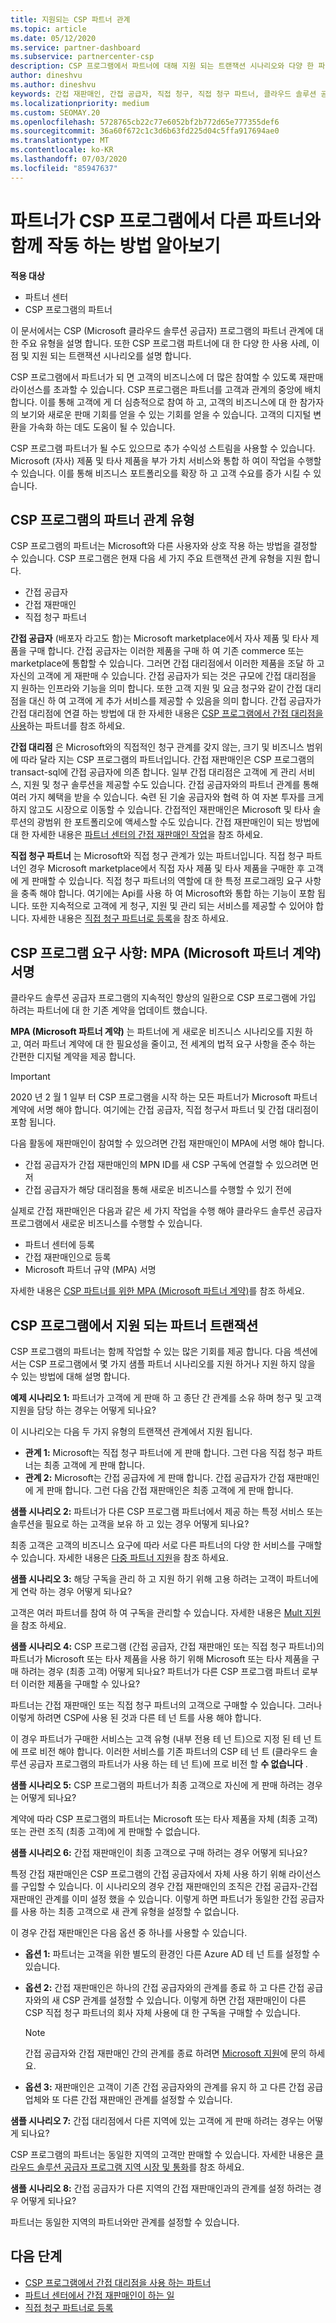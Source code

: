```yaml
---
title: 지원되는 CSP 파트너 관계
ms.topic: article
ms.date: 05/12/2020
ms.service: partner-dashboard
ms.subservice: partnercenter-csp
description: CSP 프로그램에서 파트너에 대해 지원 되는 트랜잭션 시나리오와 다양 한 파트너 관계에 대해 알아봅니다.
author: dineshvu
ms.author: dineshvu
keywords: 간접 재판매인, 간접 공급자, 직접 청구, 직접 청구 파트너, 클라우드 솔루션 공급자 프로그램, CSP 프로그램, CSP 파트너, CSP 트랜잭션
ms.localizationpriority: medium
ms.custom: SEOMAY.20
ms.openlocfilehash: 5728765cb22c77e6052bf2b772d65e777355def6
ms.sourcegitcommit: 36a60f672c1c3d6b63fd225d04c5ffa917694ae0
ms.translationtype: MT
ms.contentlocale: ko-KR
ms.lasthandoff: 07/03/2020
ms.locfileid: "85947637"
---
```

# <a name="learn-how-partners-can-work-with-other-partners-in-the-csp-program"></a>파트너가 CSP 프로그램에서 다른 파트너와 함께 작동 하는 방법 알아보기

**적용 대상**

- 파트너 센터
- CSP 프로그램의 파트너

이 문서에서는 CSP (Microsoft 클라우드 솔루션 공급자) 프로그램의 파트너 관계에 대 한 주요 유형을 설명 합니다. 또한 CSP 프로그램 파트너에 대 한 다양 한 사용 사례, 이점 및 지원 되는 트랜잭션 시나리오를 설명 합니다.

CSP 프로그램에서 파트너가 되 면 고객의 비즈니스에 더 많은 참여할 수 있도록 재판매 라이선스를 초과할 수 있습니다. CSP 프로그램은 파트너를 고객과 관계의 중앙에 배치 합니다. 이를 통해 고객에 게 더 심층적으로 참여 하 고, 고객의 비즈니스에 대 한 참가자의 보기와 새로운 판매 기회를 얻을 수 있는 기회를 얻을 수 있습니다. 고객의 디지털 변환을 가속화 하는 데도 도움이 될 수 있습니다.

CSP 프로그램 파트너가 될 수도 있으므로 추가 수익성 스트림을 사용할 수 있습니다. Microsoft (자사) 제품 및 타사 제품을 부가 가치 서비스와 통합 하 여이 작업을 수행할 수 있습니다. 이를 통해 비즈니스 포트폴리오를 확장 하 고 고객 수요를 증가 시킬 수 있습니다.

## <a name="types-of-partner-relationships-in-the-csp-program"></a>CSP 프로그램의 파트너 관계 유형

CSP 프로그램의 파트너는 Microsoft와 다른 사용자와 상호 작용 하는 방법을 결정할 수 있습니다. CSP 프로그램은 현재 다음 세 가지 주요 트랜잭션 관계 유형을 지원 합니다.

- 간접 공급자
- 간접 재판매인
- 직접 청구 파트너

**간접 공급자** (배포자 라고도 함)는 Microsoft marketplace에서 자사 제품 및 타사 제품을 구매 합니다. 간접 공급자는 이러한 제품을 구매 하 여 기존 commerce 또는 marketplace에 통합할 수 있습니다. 그러면 간접 대리점에서 이러한 제품을 조달 하 고 자신의 고객에 게 재판매 수 있습니다. 간접 공급자가 되는 것은 규모에 간접 대리점을 지 원하는 인프라와 기능을 의미 합니다. 또한 고객 지원 및 요금 청구와 같이 간접 대리점을 대신 하 여 고객에 게 추가 서비스를 제공할 수 있음을 의미 합니다. 간접 공급자가 간접 대리점에 연결 하는 방법에 대 한 자세한 내용은 [CSP 프로그램에서 간접 대리점을 사용](indirect-provider-tasks-in-partner-center.md)하는 파트너를 참조 하세요.

**간접 대리점** 은 Microsoft와의 직접적인 청구 관계를 갖지 않는, 크기 및 비즈니스 범위에 따라 달라 지는 CSP 프로그램의 파트너입니다. 간접 재판매인은 CSP 프로그램의 transact-sql에 간접 공급자에 의존 합니다. 일부 간접 대리점은 고객에 게 관리 서비스, 지원 및 청구 솔루션을 제공할 수도 있습니다. 간접 공급자와의 파트너 관계를 통해 여러 가지 혜택을 받을 수 있습니다. 숙련 된 기술 공급자와 협력 하 여 자본 투자를 크게 하지 않고도 시장으로 이동할 수 있습니다. 간접적인 재판매인은 Microsoft 및 타사 솔루션의 광범위 한 포트폴리오에 액세스할 수도 있습니다. 간접 재판매인이 되는 방법에 대 한 자세한 내용은 [파트너 센터의 간접 재판매인 작업](indirect-reseller-tasks-in-partner-center.md)을 참조 하세요.

**직접 청구 파트너** 는 Microsoft와 직접 청구 관계가 있는 파트너입니다. 직접 청구 파트너인 경우 Microsoft marketplace에서 직접 자사 제품 및 타사 제품을 구매한 후 고객에 게 판매할 수 있습니다. 직접 청구 파트너의 역할에 대 한 특정 프로그래밍 요구 사항을 충족 해야 합니다. 여기에는 Api를 사용 하 여 Microsoft와 통합 하는 기능이 포함 됩니다. 또한 지속적으로 고객에 게 청구, 지원 및 관리 되는 서비스를 제공할 수 있어야 합니다. 자세한 내용은 [직접 청구 파트너로 등록](enrolling-in-the-csp-program.md#enroll-as-a-direct-bill-partner)을 참조 하세요.

## <a name="csp-program-requirements-signing-the-microsoft-partner-agreement-mpa"></a>CSP 프로그램 요구 사항: MPA (Microsoft 파트너 계약) 서명

클라우드 솔루션 공급자 프로그램의 지속적인 향상의 일환으로 CSP 프로그램에 가입 하려는 파트너에 대 한 기존 계약을 업데이트 했습니다.

**MPA (Microsoft 파트너 계약)** 는 파트너에 게 새로운 비즈니스 시나리오를 지원 하 고, 여러 파트너 계약에 대 한 필요성을 줄이고, 전 세계의 법적 요구 사항을 준수 하는 간편한 디지털 계약을 제공 합니다.

>[!IMPORTANT]
> 2020 년 2 월 1 일부 터 CSP 프로그램을 시작 하는 모든 파트너가 Microsoft 파트너 계약에 서명 해야 합니다. 여기에는 간접 공급자, 직접 청구서 파트너 및 간접 대리점이 포함 됩니다.

다음 활동에 재판매인이 참여할 수 있으려면 간접 재판매인이 MPA에 서명 해야 합니다.

- 간접 공급자가 간접 재판매인의 MPN ID를 새 CSP 구독에 연결할 수 있으려면 먼저
- 간접 공급자가 해당 대리점을 통해 새로운 비즈니스를 수행할 수 있기 전에

실제로 간접 재판매인은 다음과 같은 세 가지 작업을 수행 해야 클라우드 솔루션 공급자 프로그램에서 새로운 비즈니스를 수행할 수 있습니다.

- 파트너 센터에 등록
- 간접 재판매인으로 등록
- Microsoft 파트너 규약 (MPA) 서명

자세한 내용은 [CSP 파트너를 위한 MPA (Microsoft 파트너 계약)](microsoft-partner-agreement.md)를 참조 하세요.

## <a name="supported-partner-transactions-in-the-csp-program"></a>CSP 프로그램에서 지원 되는 파트너 트랜잭션

CSP 프로그램의 파트너는 함께 작업할 수 있는 많은 기회를 제공 합니다. 다음 섹션에서는 CSP 프로그램에서 몇 가지 샘플 파트너 시나리오를 지원 하거나 지원 하지 않을 수 있는 방법에 대해 설명 합니다.

**예제 시나리오 1:** 파트너가 고객에 게 판매 하 고 종단 간 관계를 소유 하며 청구 및 고객 지원을 담당 하는 경우는 어떻게 되나요?

이 시나리오는 다음 두 가지 유형의 트랜잭션 관계에서 지원 됩니다.

- **관계 1:** Microsoft는 직접 청구 파트너에 게 판매 합니다. 그런 다음 직접 청구 파트너는 최종 고객에 게 판매 합니다.<br>
- **관계 2:** Microsoft는 간접 공급자에 게 판매 합니다. 간접 공급자가 간접 재판매인에 게 판매 합니다. 그런 다음 간접 재판매인은 최종 고객에 게 판매 합니다.</br>

**샘플 시나리오 2:** 파트너가 다른 CSP 프로그램 파트너에서 제공 하는 특정 서비스 또는 솔루션을 필요로 하는 고객을 보유 하 고 있는 경우 어떻게 되나요?

최종 고객은 고객의 비즈니스 요구에 따라 서로 다른 파트너의 다양 한 서비스를 구매할 수 있습니다. 자세한 내용은 [다중 파트너 지원](multipartner.md)을 참조 하세요.

**샘플 시나리오 3:** 해당 구독을 관리 하 고 지원 하기 위해 고용 하려는 고객이 파트너에 게 연락 하는 경우 어떻게 되나요?

고객은 여러 파트너를 참여 하 여 구독을 관리할 수 있습니다. 자세한 내용은 [Mult 지원](multichannel.md)을 참조 하세요.

**샘플 시나리오 4:** CSP 프로그램 (간접 공급자, 간접 재판매인 또는 직접 청구 파트너)의 파트너가 Microsoft 또는 타사 제품을 사용 하기 위해 Microsoft 또는 타사 제품을 구매 하려는 경우 (최종 고객) 어떻게 되나요? 파트너가 다른 CSP 프로그램 파트너 로부터 이러한 제품을 구매할 수 있나요?

파트너는 간접 재판매인 또는 직접 청구 파트너의 고객으로 구매할 수 있습니다. 그러나 이렇게 하려면 CSP에 사용 된 것과 다른 테 넌 트를 사용 해야 합니다.

이 경우 파트너가 구매한 서비스는 고객 유형 (내부 전용 테 넌 트)으로 지정 된 테 넌 트에 프로 비전 해야 합니다. 이러한 서비스를 기존 파트너의 CSP 테 넌 트 (클라우드 솔루션 공급자 프로그램의 파트너가 사용 하는 테 넌 트)에 프로 비전 할 **수 없습니다** .</br>

**샘플 시나리오 5:** CSP 프로그램의 파트너가 최종 고객으로 자신에 게 판매 하려는 경우는 어떻게 되나요?

계약에 따라 CSP 프로그램의 파트너는 Microsoft 또는 타사 제품을 자체 (최종 고객) 또는 관련 조직 (최종 고객)에 게 판매할 수 없습니다.

**샘플 시나리오 6:** 간접 재판매인이 최종 고객으로 구매 하려는 경우 어떻게 되나요?

특정 간접 재판매인은 CSP 프로그램의 간접 공급자에서 자체 사용 하기 위해 라이선스를 구입할 수 있습니다. 이 시나리오의 경우 간접 재판매인의 조직은 간접 공급자-간접 재판매인 관계를 이미 설정 했을 수 있습니다. 이렇게 하면 파트너가 동일한 간접 공급자를 사용 하는 최종 고객으로 새 관계 유형을 설정할 수 없습니다.

이 경우 간접 재판매인은 다음 옵션 중 하나를 사용할 수 있습니다.

- **옵션 1:** 파트너는 고객을 위한 별도의 환경인 다른 Azure AD 테 넌 트를 설정할 수 있습니다.

- **옵션 2:** 간접 재판매인은 하나의 간접 공급자와의 관계를 종료 하 고 다른 간접 공급자와의 새 CSP 관계를 설정할 수 있습니다. 이렇게 하면 간접 재판매인이 다른 CSP 직접 청구 파트너의 회사 자체 사용에 대 한 구독을 구매할 수 있습니다.

   >[!NOTE]
   >간접 공급자와 간접 재판매인 간의 관계를 종료 하려면 [Microsoft 지원](support-from-microsoft.md)에 문의 하세요.

- **옵션 3:** 재판매인은 고객이 기존 간접 공급자와의 관계를 유지 하 고 다른 간접 공급 업체와 또 다른 간접 재판매인 관계를 설정할 수 있습니다.

**샘플 시나리오 7:** 간접 대리점에서 다른 지역에 있는 고객에 게 판매 하려는 경우는 어떻게 되나요?

CSP 프로그램의 파트너는 동일한 지역의 고객만 판매할 수 있습니다. 자세한 내용은 [클라우드 솔루션 공급자 프로그램 지역 시장 및 통화](regional-authorization-overview.md)를 참조 하세요.

**샘플 시나리오 8:** 간접 공급자가 다른 지역의 간접 재판매인과의 관계를 설정 하려는 경우 어떻게 되나요?

파트너는 동일한 지역의 파트너와만 관계를 설정할 수 있습니다.

## <a name="next-steps"></a>다음 단계

- [CSP 프로그램에서 간접 대리점을 사용 하는 파트너](indirect-provider-tasks-in-partner-center.md)
- [파트너 센터에서 간접 재판매인이 하는 일](indirect-reseller-tasks-in-partner-center.md)
- [직접 청구 파트너로 등록](enrolling-in-the-csp-program.md#enroll-as-a-direct-bill-partner)